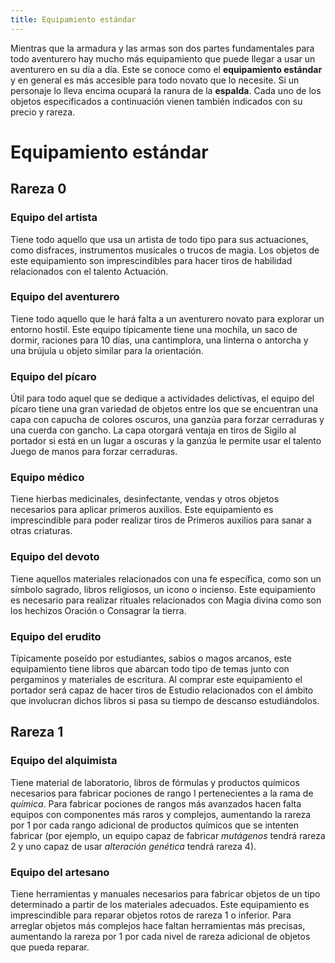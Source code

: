 ```yaml
---
title: Equipamiento estándar
---
```


Mientras que la armadura y las armas son dos partes fundamentales para todo aventurero hay mucho más equipamiento que puede llegar a usar un aventurero en su día a día. Este se conoce como el **equipamiento estándar** y en general es más accesible para todo novato que lo necesite. Si un personaje lo lleva encima ocupará la ranura de la **espalda**. Cada uno de los objetos especificados a continuación vienen también indicados con su precio y rareza.

# Equipamiento estándar

## Rareza 0

### Equipo del artista

Tiene todo aquello que usa un artista de todo tipo para sus actuaciones, como disfraces, instrumentos musicales o trucos de magia. Los objetos de este equipamiento son imprescindibles para hacer tiros de habilidad relacionados con el talento Actuación.

### Equipo del aventurero

Tiene todo aquello que le hará falta a un aventurero novato para explorar un entorno hostil. Este equipo típicamente tiene una mochila, un saco de dormir, raciones para 10 días, una cantimplora, una linterna o antorcha y una brújula u objeto similar para la orientación.

### Equipo del pícaro

Útil para todo aquel que se dedique a actividades delictivas, el equipo del pícaro tiene una gran variedad de objetos entre los que se encuentran una capa con capucha de colores oscuros, una ganzúa para forzar cerraduras y una cuerda con gancho. La capa otorgará ventaja en tiros de Sigilo al portador si está en un lugar a oscuras y la ganzúa le permite usar el talento Juego de manos para forzar cerraduras.

### Equipo médico

Tiene hierbas medicinales, desinfectante, vendas y otros objetos necesarios para aplicar primeros auxilios. Este equipamiento es imprescindible para poder realizar tiros de Primeros auxilios para sanar a otras criaturas. 

### Equipo del devoto

Tiene aquellos materiales relacionados con una fe específica, como son un símbolo sagrado, libros religiosos, un icono o incienso. Este equipamiento es necesario para realizar rituales relacionados con Magia divina como son los hechizos Oración o Consagrar la tierra.

### Equipo del erudito 

Típicamente poseído por estudiantes, sabios o magos arcanos, este equipamiento tiene libros que abarcan todo tipo de temas junto con pergaminos y materiales de escritura. Al comprar este equipamiento el portador será capaz de hacer tiros de Estudio relacionados con el ámbito que involucran dichos libros si pasa su tiempo de descanso estudiándolos. 

## Rareza 1

### Equipo del alquimista 

Tiene material de laboratorio, libros de fórmulas y productos químicos necesarios para fabricar pociones de rango I pertenecientes a la rama de *química*. Para fabricar pociones de rangos más avanzados hacen falta equipos con componentes más raros y complejos, aumentando la rareza por 1 por cada rango adicional de productos químicos que se intenten fabricar (por ejemplo, un equipo capaz de fabricar *mutágenos* tendrá  rareza 2 y uno capaz de usar *alteración genética* tendrá rareza 4).

### Equipo del artesano

Tiene herramientas y manuales necesarios para fabricar objetos de un tipo determinado a partir de los materiales adecuados. Este equipamiento es imprescindible para reparar objetos rotos de rareza 1 o inferior. Para arreglar objetos más complejos hace faltan herramientas más precisas, aumentando la rareza por 1 por cada nivel de rareza adicional de objetos que pueda reparar.